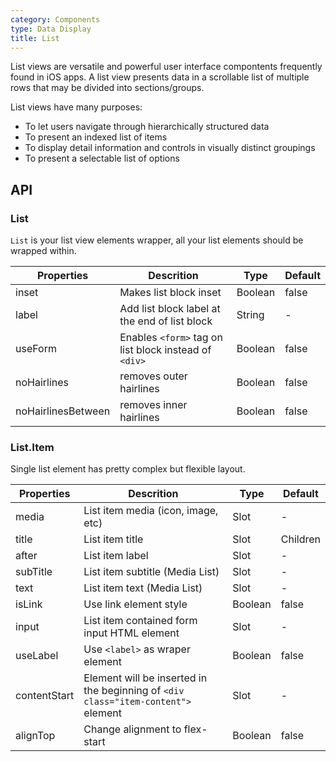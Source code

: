 ```yaml
---
category: Components
type: Data Display
title: List
---
```


List views are versatile and powerful user interface compontents frequently found in iOS apps. A list view presents data in a scrollable list of multiple rows that may be divided into sections/groups.

List views have many purposes:

* To let users navigate through hierarchically structured data
* To present an indexed list of items
* To display detail information and controls in visually distinct groupings
* To present a selectable list of options


## API

### List

`List` is your list view elements wrapper, all your list elements should be wrapped within.

Properties | Descrition | Type | Default
-----------|------------|------|--------
| inset | Makes list block inset | Boolean | false |
| label | Add list block label at the end of list block | String | - |
| useForm | Enables `<form>` tag on list block instead of `<div>` | Boolean | false |
| noHairlines | removes outer hairlines | Boolean | false |
| noHairlinesBetween | removes inner hairlines | Boolean | false |


### List.Item

Single list element has pretty complex but flexible layout.

Properties | Descrition | Type | Default
-----------|------------|------|--------
| media | List item media (icon, image, etc) | Slot | - |
| title | List item title | Slot | Children |
| after | List item label | Slot | - |
| subTitle | List item subtitle (Media List) | Slot | - |
| text | List item text (Media List) | Slot | - |
| isLink | Use link element style | Boolean | false |
| input | List item contained form input HTML element | Slot | - |
| useLabel | Use `<label>` as wraper element | Boolean | false |
| contentStart | Element will be inserted in the beginning of `<div class="item-content">` element | Slot | - |
| alignTop | Change alignment to flex-start | Boolean | false |
